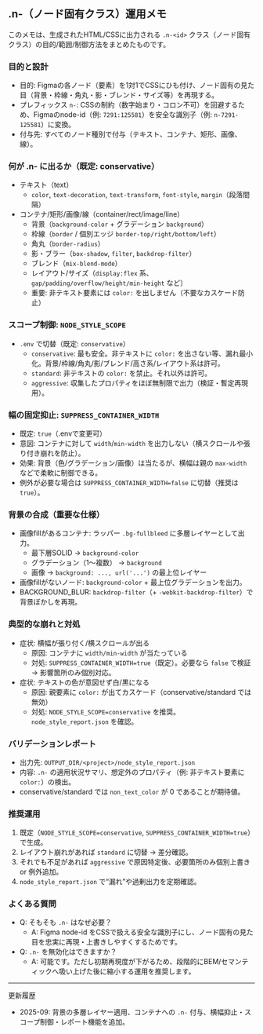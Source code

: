 ## .n-（ノード固有クラス）運用メモ

このメモは、生成されたHTML/CSSに出力される `.n-<id>` クラス（ノード固有クラス）の目的/範囲/制御方法をまとめたものです。

### 目的と設計
- 目的: Figmaの各ノード（要素）を1対1でCSSにひも付け、ノード固有の見た目（背景・枠線・角丸・影・ブレンド・サイズ等）を再現する。
- プレフィックス `n-`: CSSの制約（数字始まり・コロン不可）を回避するため、Figmaのnode-id（例: `7291:125581`）を安全な識別子（例: `n-7291-125581`）に変換。
- 付与先: すべてのノード種別で付与（テキスト、コンテナ、矩形、画像、線）。

### 何が .n- に出るか（既定: conservative）
- テキスト（text）
  - `color`, `text-decoration`, `text-transform`, `font-style`, `margin`（段落間隔）
- コンテナ/矩形/画像/線（container/rect/image/line）
  - 背景（`background-color` + グラデーション `background`）
  - 枠線（`border` / 個別エッジ `border-top/right/bottom/left`）
  - 角丸（`border-radius`）
  - 影・ブラー（`box-shadow`, `filter`, `backdrop-filter`）
  - ブレンド（`mix-blend-mode`）
  - レイアウト/サイズ（`display:flex` 系、`gap/padding/overflow/height/min-height` など）
  - 重要: 非テキスト要素には `color:` を出しません（不要なカスケード防止）

### スコープ制御: `NODE_STYLE_SCOPE`
- `.env` で切替（既定: `conservative`）
  - `conservative`: 最も安全。非テキストに `color:` を出さない等、漏れ最小化。背景/枠線/角丸/影/ブレンド/高さ系/レイアウト系は許可。
  - `standard`: 非テキストの `color:` を禁止。それ以外は許可。
  - `aggressive`: 収集したプロパティをほぼ無制限で出力（検証・暫定再現用）。

### 幅の固定抑止: `SUPPRESS_CONTAINER_WIDTH`
- 既定: `true`（.envで変更可）
- 意図: コンテナに対して `width`/`min-width` を出力しない（横スクロールや張り付き崩れを防止）。
- 効果: 背景（色/グラデーション/画像）は当たるが、横幅は親の `max-width` などで柔軟に制御できる。
- 例外が必要な場合は `SUPPRESS_CONTAINER_WIDTH=false` に切替（推奨は `true`）。

### 背景の合成（重要な仕様）
- 画像fillがあるコンテナ: ラッパー `.bg-fullbleed` に多層レイヤーとして出力。
  - 最下層SOLID → `background-color`
  - グラデーション（1〜複数） → `background`
  - 画像 → `background: ..., url('...')` の最上位レイヤー
- 画像fillがないノード: `background-color` + 最上位グラデーションを出力。
- BACKGROUND_BLUR: `backdrop-filter`（+ `-webkit-backdrop-filter`）で背景ぼかしを再現。

### 典型的な崩れと対処
- 症状: 横幅が張り付く/横スクロールが出る
  - 原因: コンテナに `width/min-width` が当たっている
  - 対処: `SUPPRESS_CONTAINER_WIDTH=true`（既定）。必要なら `false` で検証 → 影響箇所のみ個別対応。
- 症状: テキストの色が意図せず白/黒になる
  - 原因: 親要素に `color:` が出てカスケード（conservative/standard では無効）
  - 対処: `NODE_STYLE_SCOPE=conservative` を推奨。`node_style_report.json` を確認。

### バリデーションレポート
- 出力先: `OUTPUT_DIR/<project>/node_style_report.json`
- 内容: `.n-` の適用状況サマリ、想定外のプロパティ（例: 非テキスト要素に `color:`）の検出。
- conservative/standard では `non_text_color` が 0 であることが期待値。

### 推奨運用
1) 既定（`NODE_STYLE_SCOPE=conservative`, `SUPPRESS_CONTAINER_WIDTH=true`）で生成。
2) レイアウト崩れがあれば `standard` に切替 → 差分確認。
3) それでも不足があれば `aggressive` で原因特定後、必要箇所のみ個別上書き or 例外追加。
4) `node_style_report.json` で“漏れ”や過剰出力を定期確認。

### よくある質問
- Q: そもそも `.n-` はなぜ必要？
  - A: Figma node-id をCSSで扱える安全な識別子にし、ノード固有の見た目を忠実に再現・上書きしやすくするためです。
- Q: `.n-` を無効化はできますか？
  - A: 可能です。ただし初期再現度が下がるため、段階的にBEM/セマンティックへ吸い上げた後に縮小する運用を推奨します。

---
更新履歴
- 2025-09: 背景の多層レイヤー適用、コンテナへの `.n-` 付与、横幅抑止・スコープ制御・レポート機能を追加。
